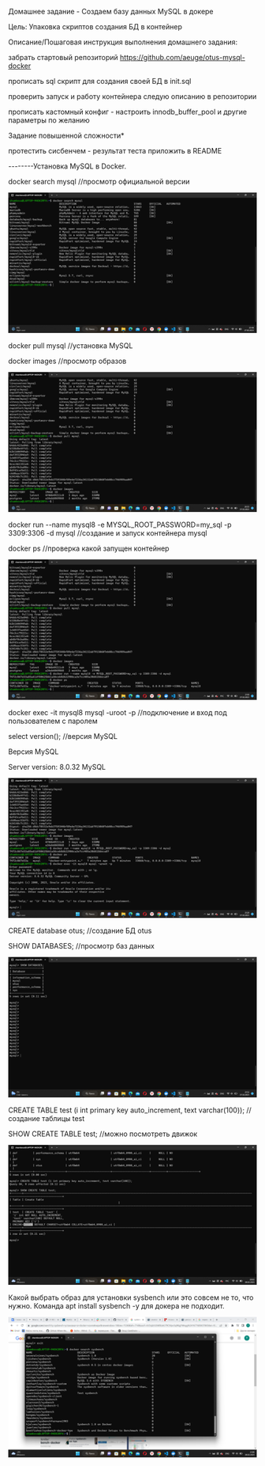 Домашнее задание - Создаем базу данных MySQL в докере

Цель: Упаковка скриптов создания БД в контейнер


Описание/Пошаговая инструкция выполнения домашнего задания:

забрать стартовый репозиторий https://github.com/aeuge/otus-mysql-docker

прописать sql скрипт для создания своей БД в init.sql

проверить запуск и работу контейнера следую описанию в репозитории

прописать кастомный конфиг - настроить innodb_buffer_pool и другие параметры по желанию

Задание повышенной сложности*

протестить сисбенчем - результат теста приложить в README



--------Установка MySQL в Docker.


docker search mysql  //просмотр официальной версии


![Официальная версия](Офиц%20версия.png)


docker pull mysql  //установка MySQL

docker images  //просмотр образов


![Установка MySQL](Установка%20MySQL.png)


docker run --name mysql8 -e MYSQL_ROOT_PASSWORD=my_sql -p 3309:3306 -d mysql   //создание и запуск контейнера mysql


docker ps    //проверка какой запущен контейнер


![Создание контейнера mysql](Создание%20контейнера%20mysql.png)


docker exec -it mysql8 mysql -uroot -p  //подключение и вход под пользователем с паролем


select version(); //версия MySQL

Версия MySQL

Server version: 8.0.32 MySQL


![Подключение пользователя](Подключение%20пользователя.png)


CREATE database otus;  //создание БД otus

SHOW DATABASES;         //просмотр баз данных


![БД otus создана](БД%20otus%20создана.png)


CREATE TABLE test (i int primary key auto_increment, text varchar(100));  //создание таблицы test

SHOW CREATE TABLE test;  //можно посмотреть движок 


![Движок InnoDB](Движок%20InnoDB.png)


Какой выбрать образ для установки sysbench или это совсем не то, что нужно. Команда apt install sysbench -y для докера не подходит.


![Образы sysbench для докера](Образы%20sysbench%20для%20докера.png)
